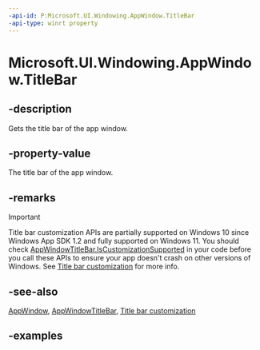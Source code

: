 ```yaml
---
-api-id: P:Microsoft.UI.Windowing.AppWindow.TitleBar
-api-type: winrt property
---
```


# Microsoft.UI.Windowing.AppWindow.TitleBar

<!--
public Microsoft.UI.Windowing.AppWindowTitleBar TitleBar { get; }
-->

## -description

Gets the title bar of the app window.

## -property-value

The title bar of the app window.

## -remarks

> [!IMPORTANT]
> Title bar customization APIs are partially supported on Windows 10 since Windows App SDK 1.2 and fully supported on Windows 11. You should check [AppWindowTitleBar.IsCustomizationSupported](/windows/windows-app-sdk/api/winrt/microsoft.ui.windowing.appwindowtitlebar.iscustomizationsupported) in your code before you call these APIs to ensure your app doesn't crash on other versions of Windows. See [Title bar customization](/windows/apps/develop/title-bar?tabs=wasdk) for more info.

## -see-also

[AppWindow](appwindow.md), [AppWindowTitleBar](appwindowtitlebar.md), [Title bar customization](/windows/apps/develop/title-bar?tabs=wasdk)

## -examples
